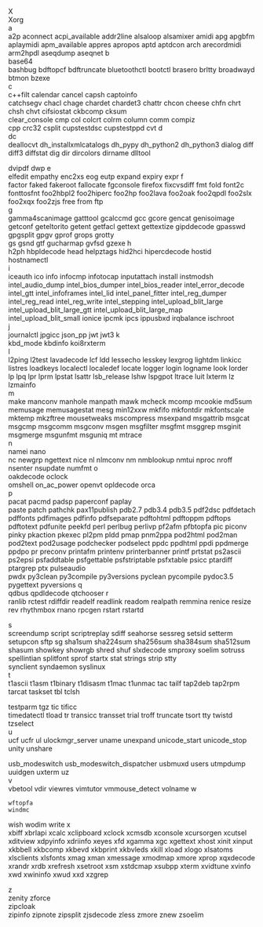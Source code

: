 
X	
Xorg		
a	
a2p	aconnect	acpi_available
addr2line	alsaloop	alsamixer
amidi	apg	apgbfm
aplaymidi	apm_available	appres
apropos	aptd	aptdcon
arch	arecordmidi	arm2hpdl
aseqdump	aseqnet	
b	
base64	
bashbug	bdftopcf	bdftruncate
bluetoothctl	bootctl	brasero
brltty	broadwayd	btmon
bzexe		
c	
c++filt	calendar	cancel
capsh	captoinfo	
catchsegv	chacl	chage
chardet	chardet3	chattr
chcon	cheese	chfn
	chrt
chsh	chvt	cifsiostat
ckbcomp	cksum	
clear_console	cmp	col
colcrt	colrm	column
comm	compiz	
cpp	crc32	csplit
cupstestdsc	cupstestppd	
	cvt	
d	
	dc	
deallocvt		dh_installxmlcatalogs
dh_pypy	dh_python2	dh_python3
dialog	diff	diff3
diffstat	dig	dir
dircolors	dirname	dlltool

dvipdf	dwp	
e	
elfedit	empathy	enc2xs
eog		eutp
expand	expiry	expr
f	
factor	faked	fakeroot
fallocate		fgconsole
	firefox
fixcvsdiff	fmt	fold
font2c	fonttosfnt	foo2hbpl2
foo2hiperc	foo2hp	foo2lava
foo2oak	foo2qpdl	foo2slx
foo2xqx	foo2zjs	free
from	ftp		
g	
gamma4scanimage	gatttool	gcalccmd
gcc	gcore	gencat
genisoimage	getconf	geteltorito
getent	getfacl	gettext
gettextize	gipddecode	gpasswd
gpgsplit	gpgv	gprof
grops	grotty	
gs	gsnd	gtf
gucharmap	gvfsd	gzexe
h	
h2ph	hbpldecode	head
helpztags	hid2hci	hipercdecode
	hostid	
hostnamectl		
i	
iceauth	ico	
	info	infocmp
infotocap	inputattach	install
instmodsh	intel_audio_dump	intel_bios_dumper
intel_bios_reader	intel_error_decode	intel_gtt
intel_infoframes	intel_lid	intel_panel_fitter
intel_reg_dumper	intel_reg_read	intel_reg_write
intel_stepping	intel_upload_blit_large	intel_upload_blit_large_gtt
intel_upload_blit_large_map	intel_upload_blit_small	ionice
ipcmk	ipcs	ippusbxd
irqbalance	ischroot	
j	
	journalctl	jpgicc
json_pp	jwt	jwt3
k	
kbd_mode	kbdinfo	
koi8rxterm		
l	
l2ping	l2test	lavadecode
lcf		ldd
lessecho	lesskey	lexgrog
lightdm	
linkicc	listres	
loadkeys		localectl
localedef	locate	logger
login	logname	look
lorder	lp	lpq
lpr	lprm	lpstat
	lsattr	lsb_release
	lshw	lspgpot
ltrace	luit	lxterm
lz	lzmainfo	
m	
make	manconv	manhole
manpath	mawk	mcheck
mcomp	mcookie	md5sum
memusage	memusagestat	mesg
min12xxw		mkfifo
mkfontdir	mkfontscale	mktemp
mkzftree	mousetweaks	mscompress
msexpand	msgattrib	msgcat
msgcmp	msgcomm	msgconv
msgen	msgfilter	msgfmt
msggrep	msginit	msgmerge
msgunfmt	msguniq	mt
mtrace		
n	
namei	nano	
nc	newgrp	ngettext
nice	nl	nlmconv
nm	nmblookup	nmtui
	nproc	nroff
nsenter	nsupdate	numfmt
o	
oakdecode	oclock	
omshell	on_ac_power	openvt
opldecode	orca	
p	
pacat	pacmd	padsp
paperconf	paplay	
paste	patch	pathchk
pax11publish	pdb2.7	pdb3.4
pdb3.5	pdf2dsc	pdfdetach
pdffonts	pdfimages	pdfinfo
pdfseparate	pdftohtml	pdftoppm
pdftops	pdftotext	pdfunite
peekfd	perl	perlbug
perlivp	pf2afm	pfbtopfa
pic	piconv	pinky
pkaction	pkexec	pl2pm
pldd	pmap	pnm2ppa
pod2html	pod2man	pod2text
pod2usage	podchecker	podselect
ppdc	ppdhtml	ppdi
ppdmerge	ppdpo	pr
preconv	printafm	printenv
printerbanner	printf	prtstat
ps2ascii	ps2epsi	psfaddtable
psfgettable	psfstriptable	psfxtable
psicc	ptardiff	ptargrep
ptx	pulseaudio	
pwdx	py3clean	py3compile
py3versions	pyclean	pycompile
pydoc3.5	pygettext	pyversions
q	
qdbus	qpdldecode	qtchooser
r	
ranlib	rctest	rdiffdir
readelf	readlink	readom
realpath	remmina	renice
resize	rev	rhythmbox
	rnano
rpcgen	rstart	rstartd
		
s	
	screendump	script
scriptreplay	sdiff	seahorse
	sessreg
setsid	setterm	setupcon
sftp	sg	sha1sum
sha224sum	sha256sum	sha384sum
sha512sum	shasum	showkey
showrgb	shred	shuf
	slxdecode	smproxy
soelim		sotruss
spellintian		splitfont
sprof		startx
stat	strings	strip
stty	
	synclient	syndaemon
syslinux		
t	
t1ascii	t1asm	t1binary
t1disasm	t1mac	t1unmac
tac		tailf
tap2deb	tap2rpm	tarcat
taskset	tbl	tclsh
	
testparm	tgz
tic	tificc	
timedatectl		tload
	tr
transicc	transset	trial
troff		truncate
tsort	tty	twistd
tzselect		
u	
ucf	ucfr	ul
ulockmgr_server	uname	unexpand
unicode_start	unicode_stop	
unity		unshare
		
usb_modeswitch	usb_modeswitch_dispatcher	usbmuxd
users	utmpdump	uuidgen
uxterm	uz	
v	
vbetool	vdir	viewres
vimtutor	vmmouse_detect	volname
w	

	wftopfa	
	windmc
wish	wodim	write
x	
	xbiff	xbrlapi
xcalc	xclipboard	xclock
xcmsdb	xconsole	xcursorgen
xcutsel	xditview	xdpyinfo
xdriinfo	xeyes	xfd
xgamma	xgc	xgettext
xhost	xinit	xinput
xkbbell	xkbcomp	xkbevd
xkbprint	xkbvleds	xkill
xload	xlogo	xlsatoms
xlsclients	xlsfonts	xmag
xman	xmessage	xmodmap
xmore	xprop	xqxdecode
xrandr	xrdb	xrefresh
xsetroot	xsm	xstdcmap
xsubpp	xterm	xvidtune
xvinfo	xwd	xwininfo
xwud	xxd	xzgrep

		
z	
zenity	zforce	
	zipcloak	
zipinfo	zipnote	zipsplit
zjsdecode	zless	zmore
znew	zsoelim	
